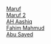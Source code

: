 [Maruf](https://github.com/mdmarufsarker/)
<br>
[Maruf 2](https://github.com/coderMaruf/)
<br>
[AH Aashiq](https://github.com/AH-Aashiq/)
<br>
[Fahim Mahmud](https://github.com/fahimbug)
<br>
[Abu Sayed](https://github.com/Orhan007)
<br>
[]()
<br>
[]()
<br>
[]()
<br>
[]()
<br>
[]()
<br>
